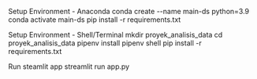 Setup Environment - Anaconda
conda create --name main-ds python=3.9
conda activate main-ds
pip install -r requirements.txt
 
Setup Environment - Shell/Terminal
mkdir proyek_analisis_data
cd proyek_analisis_data
pipenv install
pipenv shell
pip install -r requirements.txt
 
Run steamlit app
streamlit run app.py
